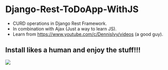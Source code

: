 # Django-Rest-ToDoApp-WithJS
- CURD operations in Django Rest Framework.
- In combination with Ajax (Just a way to learn JS).
- Learn from https://www.youtube.com/c/DennisIvy/videos (a good guy).

## Install likes a human and enjoy the stuff!!!
![](https://i.imgur.com/xxjENzq.png)
